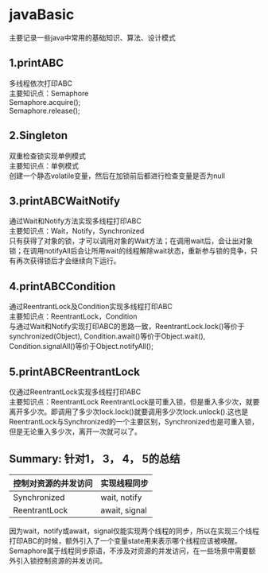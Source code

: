 # javaBasic
主要记录一些java中常用的基础知识、算法、设计模式  
## 1.printABC
多线程依次打印ABC  
主要知识点：Semaphore  
Semaphore.acquire();  
Semaphore.release();  
## 2.Singleton
双重检查锁实现单例模式  
主要知识点：单例模式  
创建一个静态volatile变量，然后在加锁前后都进行检查变量是否为null  
## 3.printABCWaitNotify  
通过Wait和Notify方法实现多线程打印ABC  
主要知识点：Wait，Notify，Synchronized  
只有获得了对象的锁，才可以调用对象的Wait方法；在调用wait后，会让出对象锁；在调用notifyAll后会让所用wait的线程解除wait状态，重新参与锁的竞争，只有再次获得锁后才会继续向下运行。  
## 4.printABCCondition  
通过ReentrantLock及Condition实现多线程打印ABC  
主要知识点：ReentrantLock，Condition  
与通过Wait和Notify实现打印ABC的思路一致，ReentrantLock.lock()等价于synchronized(Object), Condition.await()等价于Object.wait(), Condition.signalAll()等价于Object.notifyAll();  
## 5.printABCReentrantLock  
仅通过ReentrantLock实现多线程打印ABC  
主要知识点：ReentrantLock
ReentrantLock是可重入锁，但是重入多少次，就要离开多少次。即调用了多少次lock.lock()就要调用多少次lock.unlock().这也是ReentrantLock与Synchronized的一个主要区别，Synchronized也是可重入锁，但是无论重入多少次，离开一次就可以了。
## Summary: 针对1， 3， 4， 5的总结  
控制对资源的并发访问 | 实现线程同步   
-- | --  
Synchronized | wait, notify  
ReentrantLock| await, signal  
因为wait，notify或await，signal仅能实现两个线程的同步，所以在实现三个线程打印ABC的时候，额外引入了一个变量state用来表示哪个线程应该被唤醒。  
Semaphore属于线程同步原语，不涉及对资源的并发访问，在一些场景中需要额外引入锁控制资源的并发访问。  
